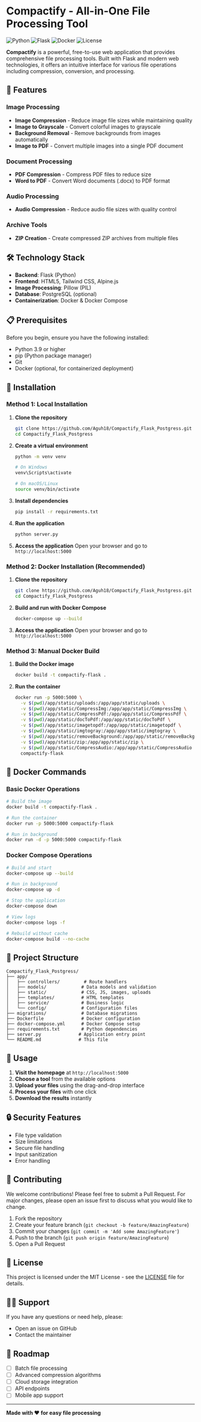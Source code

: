 # Compactify - All-in-One File Processing Tool

![Python](https://img.shields.io/badge/Python-3.9+-blue.svg)
![Flask](https://img.shields.io/badge/Flask-2.0+-green.svg)
![Docker](https://img.shields.io/badge/Docker-Ready-blue.svg)
![License](https://img.shields.io/badge/License-MIT-yellow.svg)

**Compactify** is a powerful, free-to-use web application that provides comprehensive file processing tools. Built with Flask and modern web technologies, it offers an intuitive interface for various file operations including compression, conversion, and processing.

## 🚀 Features

### Image Processing
- **Image Compression** - Reduce image file sizes while maintaining quality
- **Image to Grayscale** - Convert colorful images to grayscale
- **Background Removal** - Remove backgrounds from images automatically
- **Image to PDF** - Convert multiple images into a single PDF document

### Document Processing
- **PDF Compression** - Compress PDF files to reduce size
- **Word to PDF** - Convert Word documents (.docx) to PDF format

### Audio Processing
- **Audio Compression** - Reduce audio file sizes with quality control

### Archive Tools
- **ZIP Creation** - Create compressed ZIP archives from multiple files

## 🛠️ Technology Stack

- **Backend**: Flask (Python)
- **Frontend**: HTML5, Tailwind CSS, Alpine.js
- **Image Processing**: Pillow (PIL)
- **Database**: PostgreSQL (optional)
- **Containerization**: Docker & Docker Compose

## 📋 Prerequisites

Before you begin, ensure you have the following installed:
- Python 3.9 or higher
- pip (Python package manager)
- Git
- Docker (optional, for containerized deployment)

## 🔧 Installation

### Method 1: Local Installation

1. **Clone the repository**
   ```bash
   git clone https://github.com/Aguh18/Compactify_Flask_Postgress.git
   cd Compactify_Flask_Postgress
   ```

2. **Create a virtual environment**
   ```bash
   python -m venv venv
   
   # On Windows
   venv\Scripts\activate
   
   # On macOS/Linux
   source venv/bin/activate
   ```

3. **Install dependencies**
   ```bash
   pip install -r requirements.txt
   ```

4. **Run the application**
   ```bash
   python server.py
   ```

5. **Access the application**
   Open your browser and go to `http://localhost:5000`

### Method 2: Docker Installation (Recommended)

1. **Clone the repository**
   ```bash
   git clone https://github.com/Aguh18/Compactify_Flask_Postgress.git
   cd Compactify_Flask_Postgress
   ```

2. **Build and run with Docker Compose**
   ```bash
   docker-compose up --build
   ```

3. **Access the application**
   Open your browser and go to `http://localhost:5000`

### Method 3: Manual Docker Build

1. **Build the Docker image**
   ```bash
   docker build -t compactify-flask .
   ```

2. **Run the container**
   ```bash
   docker run -p 5000:5000 \
     -v $(pwd)/app/static/uploads:/app/app/static/uploads \
     -v $(pwd)/app/static/CompressImg:/app/app/static/CompressImg \
     -v $(pwd)/app/static/CompressPdf:/app/app/static/CompressPdf \
     -v $(pwd)/app/static/docToPdf:/app/app/static/docToPdf \
     -v $(pwd)/app/static/imagetopdf:/app/app/static/imagetopdf \
     -v $(pwd)/app/static/imgtogray:/app/app/static/imgtogray \
     -v $(pwd)/app/static/removeBackground:/app/app/static/removeBackground \
     -v $(pwd)/app/static/zip:/app/app/static/zip \
     -v $(pwd)/app/static/CompressAudio:/app/app/static/CompressAudio \
     compactify-flask
   ```

## 🐳 Docker Commands

### Basic Docker Operations
```bash
# Build the image
docker build -t compactify-flask .

# Run the container
docker run -p 5000:5000 compactify-flask

# Run in background
docker run -d -p 5000:5000 compactify-flask
```

### Docker Compose Operations
```bash
# Build and start
docker-compose up --build

# Run in background
docker-compose up -d

# Stop the application
docker-compose down

# View logs
docker-compose logs -f

# Rebuild without cache
docker-compose build --no-cache
```

## 📁 Project Structure

```
Compactify_Flask_Postgress/
├── app/
│   ├── controllers/         # Route handlers
│   ├── models/             # Data models and validation
│   ├── static/             # CSS, JS, images, uploads
│   ├── templates/          # HTML templates
│   ├── service/            # Business logic
│   └── config/             # Configuration files
├── migrations/             # Database migrations
├── Dockerfile              # Docker configuration
├── docker-compose.yml      # Docker Compose setup
├── requirements.txt        # Python dependencies
├── server.py              # Application entry point
└── README.md              # This file
```

## 🚀 Usage

1. **Visit the homepage** at `http://localhost:5000`
2. **Choose a tool** from the available options
3. **Upload your files** using the drag-and-drop interface
4. **Process your files** with one click
5. **Download the results** instantly

## 🔒 Security Features

- File type validation
- Size limitations
- Secure file handling
- Input sanitization
- Error handling

## 🤝 Contributing

We welcome contributions! Please feel free to submit a Pull Request. For major changes, please open an issue first to discuss what you would like to change.

1. Fork the repository
2. Create your feature branch (`git checkout -b feature/AmazingFeature`)
3. Commit your changes (`git commit -m 'Add some AmazingFeature'`)
4. Push to the branch (`git push origin feature/AmazingFeature`)
5. Open a Pull Request

## 📝 License

This project is licensed under the MIT License - see the [LICENSE](LICENSE) file for details.

## 🙋‍♂️ Support

If you have any questions or need help, please:
- Open an issue on GitHub
- Contact the maintainer

## 🎯 Roadmap

- [ ] Batch file processing
- [ ] Advanced compression algorithms
- [ ] Cloud storage integration
- [ ] API endpoints
- [ ] Mobile app support

---

**Made with ❤️ for easy file processing**
